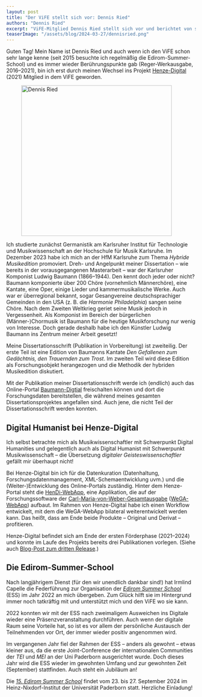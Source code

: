 ```yaml
---
layout: post
title: "Der ViFE stellt sich vor: Dennis Ried"
authors: "Dennis Ried"
excerpt: "ViFE-Mitglied Dennis Ried stellt sich vor und berichtet von seinem Weg zum ViFE, seiner Arbeit für Henze-Digital und für die Edirom-Summer-School."
teaserImage: "/assets/blog/2024-03-27/dennisried.png"
---
```


Guten Tag! Mein Name ist Dennis Ried und auch wenn ich den ViFE schon sehr lange kenne (seit 2015 besuchte ich regelmäßig die Edirom-Summer-School) und es immer wieder Berührungspunkte gab (Reger-Werkausgabe, 2016–2021), bin ich erst durch meinen Wechsel ins Projekt [Henze-Digital](https://henze-digital.zenmem.de/de/Index) (2021) Mitglied in dem ViFE geworden.

<figure>
<img src="{{ '/assets/blog/2024-03-27/dennisried.png' | relative_url }}" alt="Dennis Ried" style="height: 400px"/>
</figure>

Ich studierte zunächst Germanistik am Karlsruher Institut für Technologie und Musikwissenschaft an der Hochschule für Musik Karlsruhe. Im Dezember 2023 habe ich mich an der HfM Karlsruhe zum Thema *Hybride Musikedition* promoviert. Dreh- und Angelpunkt meiner Dissertation – wie bereits in der vorausgegangenen Masterarbeit – war der Karlsruher Komponist Ludwig Baumann (1866–1944). Den kennt doch jeder oder nicht? Baumann komponierte über 200 Chöre (vornehmlich Männerchöre), eine Kantate, eine Oper, einige Lieder und kammermusikalische Werke. Auch war er überregional bekannt, sogar Gesangvereine deutschsprachiger Gemeinden in den USA (z. B. die *Harmonie Philadelphia*) sangen seine Chöre. Nach dem Zweiten Weltkrieg geriet seine Musik jedoch in Vergessenheit. Als Komponist im Bereich der bürgerlichen (Männer-)Chormusik ist Baumann für die heutige Musikforschung nur wenig von Interesse. Doch gerade deshalb habe ich den Künstler Ludwig Baumann ins Zentrum meiner Arbeit gesetzt!

Meine Dissertationsschrift (Publikation in Vorbereitung) ist zweiteilig. Der erste Teil ist eine Edition von Baumanns Kantate *Den Gefallenen zum Gedächtnis, den Trauernden zum Trost*. Im zweiten Teil wird diese Edition als Forschungsobjekt herangezogen und die Methodik der hybriden Musikedition diskutiert.

Mit der Publikation meiner Dissertationsschrift werde ich (endlich) auch das Online-Portal [Baumann-Digtial](https://baumann-digital.de) freischalten können und dort die Forschungsdaten bereitstellen, die während meines gesamten Dissertationsprojektes angefallen sind. Auch jene, die nicht Teil der Dissertationsschrift werden konnten.

## Digital Humanist bei Henze-Digital

Ich selbst betrachte mich als Musikwissenschaftler mit Schwerpunkt Digital Humanities und gelegentlich auch als Digital Humanist mit Schwerpunkt Musikwissenschaft – die Übersetzung *digitaler Geisteswissenschaftler* gefällt mir überhaupt nicht!

Bei Henze-Digital bin ich für die Datenkuration (Datenhaltung, Forschungsdatenmanagement, XML-Schemaentwicklung uvm.) und die (Weiter-)Entwicklung des Online-Portals zuständig. Hinter dem Henze-Portal steht die [HenDi-WebApp](https://github.com/Henze-Digital/HenDi-WebApp), eine Applikation, die auf der Forschungssoftware der [Carl-Maria-von-Weber-Gesamtausgabe](https://weber-gesamtausgabe.de/de/Index) ([WeGA-WebApp](https://github.com/Edirom/WeGA-WebApp)) aufbaut. Im Rahmen von Henze-Digital habe ich einen Workflow entwickelt, mit dem die WeGA-WebApp bilateral weiterentwickelt werden kann. Das heißt, dass am Ende beide Produkte – Original und Derivat – profitieren.

Henze-Digital befindet sich am Ende der ersten Förderphase (2021–2024) und konnte im Laufe des Projekts bereits drei Publikationen vorlegen. (Siehe auch [Blog-Post zum dritten Release](https://edirom.de/2024/03/22/HenDi-Release-v300.html).)



## Die Edirom-Summer-School

Nach langjährigem Dienst (für den wir unendlich dankbar sind!) hat Irmlind Capelle die Federführung zur Organisation der *[Edirom Summer School](https://ess.uni-paderborn.de/)* (ESS) im Jahr 2022 an mich übergeben. Zum Glück hilft sie im Hintergrund immer noch tatkräftig mit und unterstützt mich und den ViFE wo sie kann.

2022 konnten wir mit der ESS nach zweimaligem Ausweichen ins Digitale wieder eine Präsenzveranstaltung durchführen. Auch wenn der digitale Raum seine Vorteile hat, so ist es vor allem der persönliche Austausch der Teilnehmenden vor Ort, der immer wieder positiv angenommen wird.

Im vergangenen Jahr fiel der Rahmen der ESS – anders als gewohnt – etwas kleiner aus, da die erste Joint-Conference der internationalen Communities der *TEI* und *MEI* an der Uni Paderborn ausgerichtet wurde. Doch dieses Jahr wird die ESS wieder im gewohnten Umfang und zur gewohnten Zeit (September) stattfinden. Auch steht ein Jubiläum an!

Die *[15. Edirom Summer School](https://ess.uni-paderborn.de/)* findet vom 23. bis 27. September 2024 im  Heinz-Nixdorf-Institut der Universität Paderborn statt. Herzliche Einladung!
